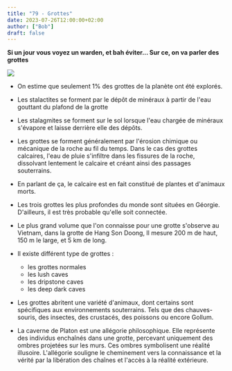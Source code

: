 ```yaml
---
title: "79 - Grottes"
date: 2023-07-26T12:00:00+02:00
author: ["Bob"]
draft: false
---
```


**Si un jour vous voyez un warden, et bah éviter... Sur ce, on va parler des grottes**

![](/img/79.jpg)

- On estime que seulement 1% des grottes de la planète ont été explorés.

- Les stalactites se forment par le dépôt de minéraux à partir de l'eau gouttant du plafond de la grotte

- Les stalagmites se forment sur le sol lorsque l'eau chargée de minéraux s'évapore et laisse derrière elle des dépôts.

- Les grottes se forment généralement par l'érosion chimique ou mécanique de la roche au fil du temps. Dans le cas des grottes calcaires, l'eau de pluie s'infiltre dans les fissures de la roche, dissolvant lentement le calcaire et créant ainsi des passages souterrains.  

- En parlant de ça, le calcaire est en fait constitué de plantes et d'animaux morts.

- Les trois grottes les plus profondes du monde sont situées en Géorgie. D'ailleurs, il est très probable qu'elle soit connectée.

- Le plus grand volume que l'on connaisse pour une grotte s'observe au Vietnam, dans la grotte de Hang Son Doong, Il mesure 200 m de haut, 150 m le large, et 5 km de long.

- Il existe différent type de grottes :
	- les grottes normales  
	- les lush caves
	- les dripstone caves
	- les deep dark caves  

- Les grottes abritent une variété d'animaux, dont certains sont spécifiques aux environnements souterrains. Tels que des chauves-souris, des insectes, des crustacés, des poissons ou encore Gollum.

- La caverne de Platon est une allégorie philosophique. Elle représente des individus enchaînés dans une grotte, percevant uniquement des ombres projetées sur les murs. Ces ombres symbolisent une réalité illusoire. L'allégorie souligne le cheminement vers la connaissance et la vérité par la libération des chaînes et l'accès à la réalité extérieure.
